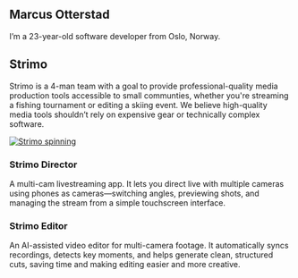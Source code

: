 ## Marcus Otterstad

I’m a 23-year-old software developer from Oslo, Norway.

## Strimo

Strimo is a 4-man team with a goal to provide professional-quality media production tools accessible to small communties, whether you're streaming a fishing tournament or editing a skiing event.
We believe high-quality media tools shouldn’t rely on expensive gear or technically complex software.

[![Strimo spinning](https://i.imgur.com/fVESmWE.gif)](https://strimo.no)

### Strimo Director

A multi-cam livestreaming app. It lets you direct live with multiple cameras using phones as cameras—switching angles, previewing shots, and managing the stream from a simple touchscreen interface.

### Strimo Editor

An AI-assisted video editor for multi-camera footage. It automatically syncs recordings, detects key moments, and helps generate clean, structured cuts, saving time and making editing easier and more creative.
